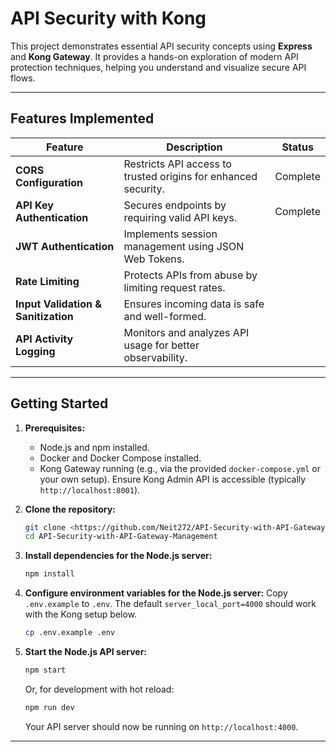 # API Security with Kong

This project demonstrates essential API security concepts using **Express** and **Kong Gateway**. It provides a hands-on exploration of modern API protection techniques, helping you understand and visualize secure API flows.

---

## Features Implemented

| Feature                        | Description                                                    | Status      |
|---------------------------------|----------------------------------------------------------------|-------------|
| **CORS Configuration**          | Restricts API access to trusted origins for enhanced security.  | Complete |
| **API Key Authentication**      | Secures endpoints by requiring valid API keys.                  | Complete |
| **JWT Authentication**          | Implements session management using JSON Web Tokens.            |  |
| **Rate Limiting**               | Protects APIs from abuse by limiting request rates.             |  |
| **Input Validation & Sanitization** | Ensures incoming data is safe and well-formed.             |  |
| **API Activity Logging**        | Monitors and analyzes API usage for better observability.       |  |

---

## Getting Started

1.  **Prerequisites:**
    *   Node.js and npm installed.
    *   Docker and Docker Compose installed.
    *   Kong Gateway running (e.g., via the provided `docker-compose.yml` or your own setup). Ensure Kong Admin API is accessible (typically `http://localhost:8001`).

2.  **Clone the repository:**
    ```bash
    git clone <https://github.com/Neit272/API-Security-with-API-Gateway-Management.git>
    cd API-Security-with-API-Gateway-Management
    ```

3.  **Install dependencies for the Node.js server:**
    ```bash
    npm install
    ```

4.  **Configure environment variables for the Node.js server:**
    Copy `.env.example` to `.env`. The default `server_local_port=4000` should work with the Kong setup below.
    ```bash
    cp .env.example .env
    ```

5.  **Start the Node.js API server:**
    ```bash
    npm start
    ```
    Or, for development with hot reload:
    ```bash
    npm run dev
    ```
    Your API server should now be running on `http://localhost:4000`.

---

